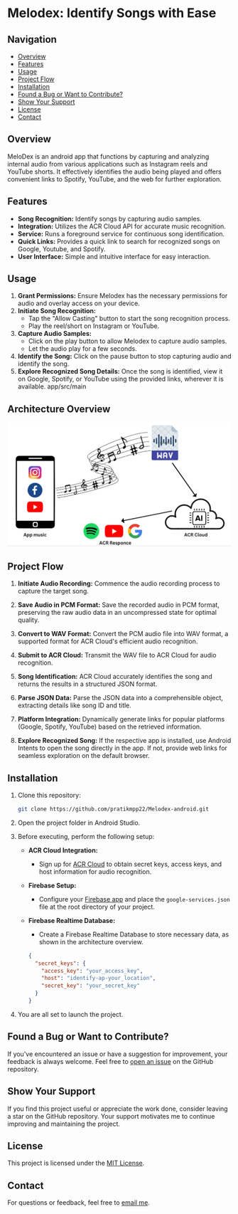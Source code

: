 # Melodex: Identify Songs with Ease

## Navigation

- [Overview](#overview)
- [Features](#features)
- [Usage](#usage)
- [Project Flow](#project-flow)
- [Installation](#installation)
- [Found a Bug or Want to Contribute?](#found-a-bug-or-want-to-contribute)
- [Show Your Support](#show-your-support)
- [License](#license)
- [Contact](#contact)

## Overview
MeloDex is an android app that functions by capturing and analyzing internal audio from various applications such as Instagram reels and YouTube shorts. 
It effectively identifies the audio being played and offers convenient links to Spotify, YouTube, and the web for further exploration.

## Features
- **Song Recognition:** Identify songs by capturing audio samples.
- **Integration:** Utilizes the ACR Cloud API for accurate music recognition.
- **Service:** Runs a foreground service for continuous song identification.
- **Quick Links:** Provides a quick link to search for recognized songs on Google, Youtube, and Spotify.
- **User Interface:** Simple and intuitive interface for easy interaction.

## Usage

1. **Grant Permissions:** Ensure Melodex has the necessary permissions for audio and overlay access on your device.
2. **Initiate Song Recognition:**
   - Tap the "Allow Casting" button to start the song recognition process.
   - Play the reel/short on Instagram or YouTube.
3. **Capture Audio Samples:**
   - Click on the play button to allow Melodex to capture audio samples.
   - Let the audio play for a few seconds.
4. **Identify the Song:** Click on the pause button to stop capturing audio and identify the song.
5. **Explore Recognized Song Details:** Once the song is identified, view it on Google, Spotify, or YouTube using the provided links, wherever it is available.
app/src/main
## Architecture Overview
![Alt text](app/src/main/ACR_ARCH_melodex.png)


## Project Flow
1. **Initiate Audio Recording:** Commence the audio recording process to capture the target song.
     
2. **Save Audio in PCM Format:** Save the recorded audio in PCM format, preserving the raw audio data in an uncompressed state for optimal quality.

3. **Convert to WAV Format:** Convert the PCM audio file into WAV format, a supported format for ACR Cloud's efficient audio recognition.

4. **Submit to ACR Cloud:** Transmit the WAV file to ACR Cloud for audio recognition.

5. **Song Identification:** ACR Cloud accurately identifies the song and returns the results in a structured JSON format.

6. **Parse JSON Data:** Parse the JSON data into a comprehensible object, extracting details like song ID and title.

7. **Platform Integration:** Dynamically generate links for popular platforms (Google, Spotify, YouTube) based on the retrieved information.

8. **Explore Recognized Song:** If the respective app is installed, use Android Intents to open the song directly in the app. If not, provide web links for seamless exploration on the default browser.

## Installation

1. Clone this repository:

    ```bash
    git clone https://github.com/pratikmpp22/Melodex-android.git
    ```

2. Open the project folder in Android Studio.

3. Before executing, perform the following setup:

   - **ACR Cloud Integration:**
     - Sign up for [ACR Cloud](https://www.acrcloud.com/) to obtain secret keys, access keys, and host information for audio recognition.

   - **Firebase Setup:**
     - Configure your [Firebase app](https://firebase.google.com/) and place the `google-services.json` file at the root directory of your project.

   - **Firebase Realtime Database:**
     - Create a Firebase Realtime Database to store necessary data, as shown in the architecture overview.

     ```json
     {
       "secret_keys": {
         "access_key": "your_access_key",
         "host": "identify-ap-your_location",
         "secret_key": "your_secret_key"
       }
     }
     ```

4. You are all set to launch the project.

## Found a Bug or Want to Contribute?
If you've encountered an issue or have a suggestion for improvement, your feedback is always welcome. Feel free to [open an issue](https://github.com/pratikmpp22/AES-Encrypted-File-Transfer-over-Tor/issues
) on the GitHub repository.


## Show Your Support
If you find this project useful or appreciate the work done, consider leaving a star on the GitHub repository. Your support motivates me to continue improving and maintaining the project.


## License
This project is licensed under the [MIT License](LICENSE).


## Contact
For questions or feedback, feel free to [email me](patilmpratik456@gmail.com).


